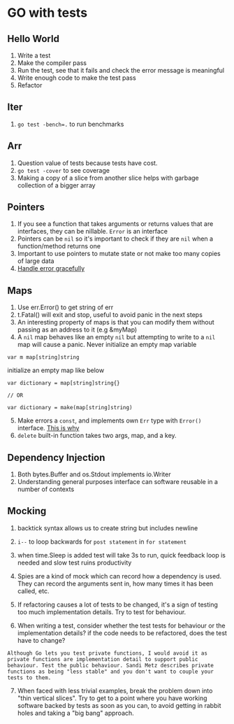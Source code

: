# GO with tests
## Hello World
1. Write a test
2. Make the compiler pass
3. Run the test, see that it fails and check the error message is meaningful
4. Write enough code to make the test pass
5. Refactor

## Iter
1. `go test -bench=.` to run benchmarks

## Arr
1. Question value of tests because tests have cost.
2. `go test -cover` to see coverage
3. Making a copy of a slice from another slice helps with garbage collection of a bigger array


## Pointers
1. If you see a function that takes arguments or returns values that are interfaces, they can be nillable. `Error` is an interface
2. Pointers can be `nil` so it's important to check if they are `nil` when a function/method returns one
3. Important to use pointers to mutate state or not make too many copies of large data
4. [ Handle error gracefully ](https://dave.cheney.net/2016/04/27/dont-just-check-errors-handle-them-gracefully)

## Maps
1. Use err.Error() to get string of err
2. t.Fatal() will exit and stop, useful to avoid panic in the next steps
3. An interesting property of maps is that you can modify them without passing as an address to it (e.g &myMap)
4. A `nil` map behaves like an empty `nil` but attempting to write to a `nil` map will cause a panic. Never initialize an empty map variable
```golang
var m map[string]string
```

initialize an empty map like below
```golang
var dictionary = map[string]string{}

// OR

var dictionary = make(map[string]string)
```
5. Make errors a `const`, and implements own `Err` type with `Error()` interface. [ This is why ](https://dave.cheney.net/2016/04/07/constant-errors)
6. `delete` built-in function takes two args, map, and a key.

## Dependency Injection
1. Both bytes.Buffer and os.Stdout implements io.Writer
2. Understanding general purposes interface can software reusable in a number of contexts

## Mocking
1. backtick syntax allows us to create string but includes newline
2. `i--` to loop backwards for `post statement` in `for statement`
3. when time.Sleep is added test will take 3s to run, quick feedback loop is needed and slow test ruins productivity
4. Spies are a kind of mock which can record how a dependency is used. They can record the arguments sent in, how many times it has been called, etc.

5. If refactoring causes a lot of tests to be changed, it's a sign of testing too much implementation details. Try to test for behaviour.

6. When writing a test, consider whether the test tests for behaviour or the implementation details? if the code needs to be refactored, does the test have to change?
```text
Although Go lets you test private functions, I would avoid it as private functions are implementation detail to support public behaviour. Test the public behaviour. Sandi Metz describes private functions as being "less stable" and you don't want to couple your tests to them.
```
7. When faced with less trivial examples, break the problem down into "thin vertical slices". Try to get to a point where you have working software backed by tests as soon as you can, to avoid getting in rabbit holes and taking a "big bang" approach.
